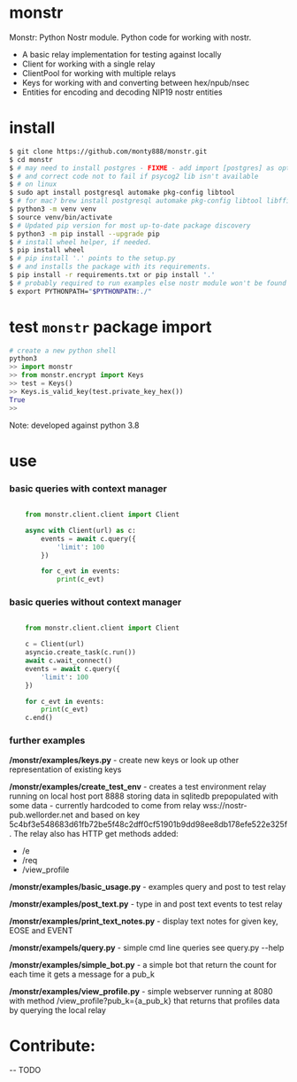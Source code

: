 # monstr

Monstr: Python Nostr module. Python code for working with nostr.

* A basic relay implementation for testing against locally
* Client for working with a single relay
* ClientPool for working with multiple relays
* Keys for working with and converting between hex/npub/nsec
* Entities for encoding and decoding NIP19 nostr entities

# install
```sh
$ git clone https://github.com/monty888/monstr.git
$ cd monstr
$ # may need to install postgres - FIXME - add import [postgres] as optional as mainly we don't use
$ # and correct code not to fail if psycog2 lib isn't available
$ # on linux
$ sudo apt install postgresql automake pkg-config libtool
$ # for mac? brew install postgresql automake pkg-config libtool libffi
$ python3 -m venv venv
$ source venv/bin/activate
$ # Updated pip version for most up-to-date package discovery
$ python3 -m pip install --upgrade pip
$ # install wheel helper, if needed.
$ pip install wheel
$ # pip install '.' points to the setup.py
$ # and installs the package with its requirements.
$ pip install -r requirements.txt or pip install '.'
$ # probably required to run examples else nostr module won't be found
$ export PYTHONPATH="$PYTHONPATH:./"
```

# test `monstr` package import
```py
# create a new python shell
python3
>> import monstr
>> from monstr.encrypt import Keys
>> test = Keys()
>> Keys.is_valid_key(test.private_key_hex())
True
>>
```

Note: developed against python 3.8

# use 

### basic queries with context manager
```python

    from monstr.client.client import Client

    async with Client(url) as c:
        events = await c.query({
            'limit': 100
        })

        for c_evt in events:
            print(c_evt)
```
### basic queries without context manager

```python

    from monstr.client.client import Client

    c = Client(url)
    asyncio.create_task(c.run())
    await c.wait_connect()
    events = await c.query({
        'limit': 100
    })

    for c_evt in events:
        print(c_evt)
    c.end()
```

### further examples

**/monstr/examples/keys.py** - create new keys or look up other representation of existing keys  

**/monstr/examples/create_test_env** - creates a test environment relay running on local host port 8888 storing data in sqlitedb
prepopulated with some data - currently hardcoded to come from relay wss://nostr-pub.wellorder.net
and based on key 5c4bf3e548683d61fb72be5f48c2dff0cf51901b9dd98ee8db178efe522e325f. The relay 
also has HTTP get methods added:  
* /e
* /req
* /view_profile

**/monstr/examples/basic_usage.py** - examples query and post to test relay

**/monstr/examples/post_text.py** - type in and post text events to test relay

**/monstr/examples/print_text_notes.py** - display text notes for given key, EOSE and EVENT

**/monstr/exampels/query.py** - simple cmd line queries see query.py --help  

**/monstr/examples/simple_bot.py** - a simple bot that return the count for each time it gets a message for a pub_k 

**/monstr/examples/view_profile.py** - simple webserver running at 8080 with method /view_profile?pub_k={a_pub_k} that returns that profiles data by querying the local relay

# Contribute:

-- TODO
